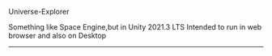 Universe-Explorer


Something like Space Engine,but in Unity 2021.3 LTS
Intended to run in web browser and also on Desktop

----
